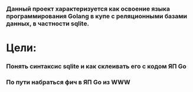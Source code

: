 ### Данный проект характеризуется как освоение языка программирования Golang в купе с реляционными базами данных, в частности sqlite.

# Цели:

### Понять синтаксис sqlite и как склеивать его с кодом ЯП Go
### По пути набраться фич в ЯП Go из WWW